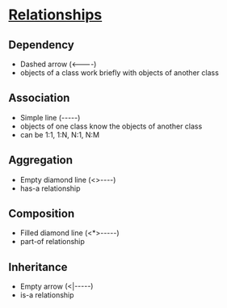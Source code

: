 # [Relationships](https://dev.to/tommyc/common-types-of-oop-relationships-and-their-uml-representation-5b27)


## Dependency

* Dashed arrow (<----)
* objects of a class work briefly with objects of another class

## Association

* Simple line (-----)
* objects of one class know the objects of another class
* can be 1:1, 1:N, N:1, N:M

##  Aggregation 

* Empty diamond line (<>----)
* has-a relationship

## Composition

* Filled diamond line (<*>-----)
* part-of relationship
  
## Inheritance

* Empty arrow (<|-----)
* is-a relationship
